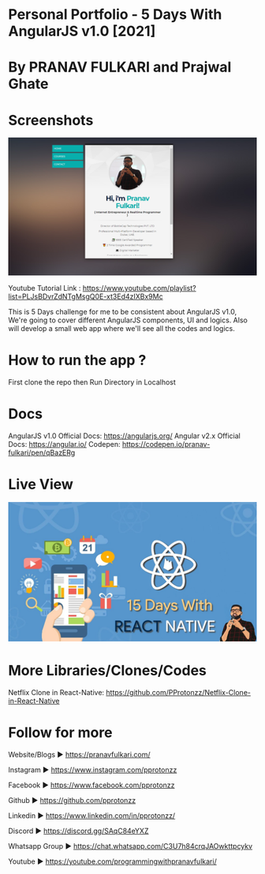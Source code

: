 # Personal Portfolio - 5 Days With AngularJS v1.0 [2021]
# By PRANAV FULKARI and Prajwal Ghate

# Screenshots
![Alt text](/Screenshot.PNG?raw=true "Screenshot")

Youtube Tutorial Link : https://www.youtube.com/playlist?list=PLJsBDvrZdNTgMsgQ0E-xt3Ed4zIXBx9Mc

This is 5 Days challenge for me to be consistent about AngularJS v1.0, We're going to cover different AngularJS components, UI and logics. Also will develop a small web app where we'll see all the codes and logics.

# How to run the app ?
First clone the repo then Run Directory in Localhost

# Docs

AngularJS v1.0 Official Docs: https://angularjs.org/
Angular v2.x Official Docs: https://angular.io/
Codepen: https://codepen.io/pranav-fulkari/pen/qBazERg

# Live View

[![Youtube Tutorial of Netflix Clone](https://raw.githubusercontent.com/PProtonzz/Netflix-Clone-in-React-Native/master/Banner.jpg)](https://www.youtube.com/playlist?list=PLJsBDvrZdNTgMsgQ0E-xt3Ed4zIXBx9Mc)

# More Libraries/Clones/Codes

Netflix Clone in React-Native: https://github.com/PProtonzz/Netflix-Clone-in-React-Native

# Follow for more

Website/Blogs ► https://pranavfulkari.com/

Instagram ► https://www.instagram.com/pprotonzz

Facebook ► https://www.facebook.com/pprotonzz

Github ► https://github.com/pprotonzz

Linkedin ► https://www.linkedin.com/in/pprotonzz/

Discord ► https://discord.gg/SAqC84eYXZ

Whatsapp Group ► https://chat.whatsapp.com/C3U7h84crqJAOwkttpcykv

Youtube ► https://youtube.com/programmingwithpranavfulkari/
